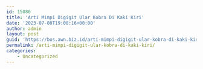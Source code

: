 ```yaml
---
id: 15086
title: 'Arti Mimpi Digigit Ular Kobra Di Kaki Kiri'
date: '2023-07-08T19:08:16+00:00'
author: admin
layout: post
guid: 'https://bos.awn.biz.id/arti-mimpi-digigit-ular-kobra-di-kaki-kiri/'
permalink: /arti-mimpi-digigit-ular-kobra-di-kaki-kiri/
categories:
    - Uncategorized
---
```



